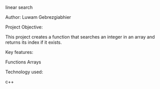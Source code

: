 linear search

Author: Luwam Gebrezgiabhier

Project Objective:

This project creates a function that searches an integer in an array and returns its index if it exists.

Key features:

Functions Arrays 

Technology used:

c++
